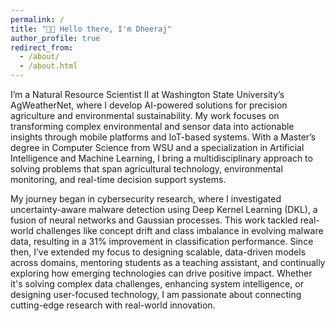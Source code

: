 ```yaml
---
permalink: /
title: "👋🏼 Hello there, I'm Dheeraj"
author_profile: true
redirect_from: 
  - /about/
  - /about.html
---
```


I’m a Natural Resource Scientist II at Washington State University’s AgWeatherNet, where I develop AI-powered solutions for precision agriculture and environmental sustainability. My work focuses on transforming complex environmental and sensor data into actionable insights through mobile platforms and IoT-based systems. With a Master’s degree in Computer Science from WSU and a specialization in Artificial Intelligence and Machine Learning, I bring a multidisciplinary approach to solving problems that span agricultural technology, environmental monitoring, and real-time decision support systems.

My journey began in cybersecurity research, where I investigated uncertainty-aware malware detection using Deep Kernel Learning (DKL), a fusion of neural networks and Gaussian processes. This work tackled real-world challenges like concept drift and class imbalance in evolving malware data, resulting in a 31% improvement in classification performance. Since then, I’ve extended my focus to designing scalable, data-driven models across domains, mentoring students as a teaching assistant, and continually exploring how emerging technologies can drive positive impact. Whether it's solving complex data challenges, enhancing system intelligence, or designing user-focused technology, I am passionate about connecting cutting-edge research with real-world innovation.

<!-- # A Glimpse into My Thesis

<style>
  .hover-image {
    position: relative;
    width: 300px;
    float: right;
    margin-left: 20px; 
    margin-bottom: 10px; 
  }

  .hover-image img {
    width: 100%;
    transition: opacity 0.5s ease;
  }

  .hover-image img.top {
    position: absolute;
    top: 0;
    left: 0;
  }

  .hover-image:hover .top {
    opacity: 0;
  }
</style>

<div class="hover-image">
  <img src="/images/thesis_result.png" alt="Thesis result" />
  <img src="/images/dheeraj_defence_pic.png" alt="Thesis defense" class="top" />
</div>

<p>
I completed my Master’s thesis titled <strong>‘Uncertainty-Aware Machine Learning Techniques for Sustainable Malware Detection’</strong> at Washington State University. This research focused on integrating Gaussian Processes (GPs) to improve robustness in malware detection systems by quantifying uncertainty in predictions and enhancing decision-making under adversarial conditions.
<a href="https://www.linkedin.com/posts/dheerajvurukuti_ai-machinelearning-cybersecurity-activity-7272211105563721729-_db7?utm_source=share&utm_medium=member_desktop&rcm=ACoAAC80XAsBzW3w0bu4debjuCgVVy-rxtl3E9M" target="_blank">[more...]</a>
</p>



### Advisors and Collaborators
- [Prof. Janardhan Rao Doppa](https://eecs.wsu.edu/~jana/)  
- [Prof. Haipeng Cai](https://chapering.github.io)
- [Prof. Aryan Deshwal](https://aryandeshwal.github.io)
- Dr. Lav Khot
- Dr. Basavaraj Amogi -->